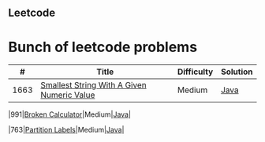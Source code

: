 ## Leetcode
# Bunch of leetcode problems


| # | Title | Difficulty | Solution |
|---| ----- | ---------- | -------- |
|1663|[Smallest String With A Given Numeric Value](https://leetcode.com/problems/smallest-string-with-a-given-numeric-value/)|Medium|[Java](./algorithms/Java/SmallestStringWithAGivenNumericValue.java )|

|991|[Broken Calculator](https://leetcode.com/problems/broken-calculator/)|Medium|[Java](./algorithms/Java/BrokenCalculator.java )|

|763|[Partition Labels](https://leetcode.com/problems/partition-labels)|Medium|[Java](./algorithms/Java/PartitionLabels.java)|





